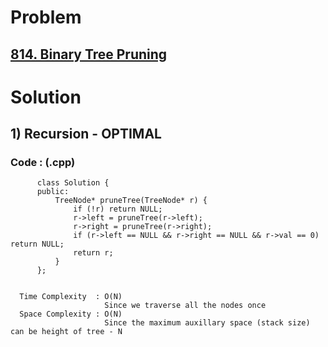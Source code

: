 # Problem

## [814. Binary Tree Pruning](https://leetcode.com/problems/binary-tree-pruning/)


# Solution 

## 1) Recursion - OPTIMAL

       
      
      
   ### Code : (.cpp)
    
          class Solution {
          public:
              TreeNode* pruneTree(TreeNode* r) {
                  if (!r) return NULL;
                  r->left = pruneTree(r->left);
                  r->right = pruneTree(r->right);
                  if (r->left == NULL && r->right == NULL && r->val == 0) return NULL;
                  return r;
              }
          };

 
      Time Complexity  : O(N) 
                         Since we traverse all the nodes once
      Space Complexity : O(N)
                         Since the maximum auxillary space (stack size) can be height of tree - N
